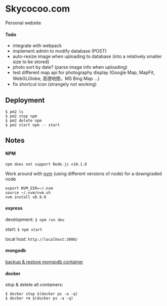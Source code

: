 # Skycocoo.com

Personal website

#### Todo

- integrate with webpack
- implement admin to modify database (POST)
- auto-resize image when uploading to database (into a relatively smaller size to be stored)
- photo sort by date? (parse image info when uploading)
- test different map api for photography display (Google Map, MapFit, WebGLGlobe, 高德地图，MS Bing Map ...)
- fix shortcut icon (strangely not working)

## Deployment

```
$ pm2 ls
$ pm2 stop npm
$ pm2 delete npm
$ pm2 start npm -- start
```

## Notes

#### NPM

```
npm does not support Node.js v10.1.0
```

Work around with [nvm](https://github.com/creationix/nvm/issues/576) (using different versions of node) for a downgraded node

```
export NVM_DIR=~/.nvm
source ~/.nvm/nvm.sh
nvm install v8.9.0
```

#### express

development: ```$ npm run dev```

start: ```$ npm start```

local host: ```http://localhost:3000/```


#### mongodb

[backup & restore mongodb container](https://medium.com/faun/how-to-backup-docker-containered-mongo-db-with-mongodump-and-mongorestore-b4eb1c0e7308)

#### docker


stop & delete all containers:

```
$ docker stop $(docker ps -a -q)
$ docker rm $(docker ps -a -q)
```
